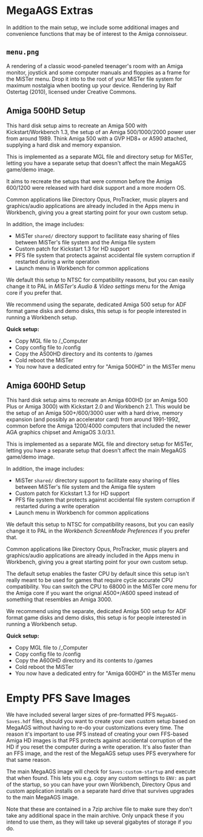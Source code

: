 # MegaAGS Extras 

In addition to the main setup, we include some additional images and convenience functions that may be of interest to the Amiga connoisseur.

## `menu.png`

A rendering of a classic wood-paneled teenager's room with an Amiga monitor, joystick and some computer manuals and floppies as a frame for the MiSTer menu. Drop it into to the root of your MiSTer file system for maximum nostalgia when booting up your device. Rendering by Ralf Ostertag (2010), licensed under Creative Commons.

## Amiga 500HD Setup

This hard disk setup aims to recreate an Amiga 500 with Kickstart/Workbench 1.3, the setup of an Amiga 500/1000/2000 power user from around 1989. Think Amiga 500 with a GVP HD8+ or A590 attached, supplying a hard disk and memory expansion.

This is implemented as a separate MGL file and directory setup for MiSTer, letting you have a separate setup that doesn't affect the main MegaAGS game/demo image.

It aims to recreate the setups that were common before the Amiga 600/1200 were released with hard disk support and a more modern OS.

Common applications like Directory Opus, ProTracker, music players and graphics/audio applications are already included in the Apps menu in Workbench, giving you a great starting point for your own custom setup.

In addition, the image includes:

* MiSTer `shared/` directory support to facilitate easy sharing of files between MiSTer's file system and the Amiga file system
* Custom patch for Kickstart 1.3 for HD support
* PFS file system that protects against accidental file system corruption if restarted during a write operation
* Launch menu in Workbench for common applications

We default this setup to NTSC for compatibility reasons, but you can easily change it to PAL in *MiSTer's Audio & Video settings* menu for the Amiga core if you prefer that.

We recommend using the separate, dedicated Amiga 500 setup for ADF format game disks and demo disks, this setup is for people interested in running a Workbench setup.

**Quick setup:**

* Copy MGL file to /_Computer
* Copy config file to /config
* Copy the A500HD directory and its contents to /games
* Cold reboot the MiSTer
* You now have a dedicated entry for "Amiga 500HD" in the MiSTer menu

## Amiga 600HD Setup

This hard disk setup aims to recreate an Amiga 600HD (or an Amiga 500 Plus or Amiga 3000) with Kickstart 2.0 and Workbench 2.1. This would be the setup of an Amiga 500+/600/3000 user with a hard drive, memory expansion (and possibly an accelerator card) from around 1991-1992, common before the Amiga 1200/4000 computers that included the newer AGA graphics chipset and AmigaOS 3.0/3.1.

This is implemented as a separate MGL file and directory setup for MiSTer, letting you have a separate setup that doesn't affect the main MegaAGS game/demo image.

In addition, the image includes:

* MiSTer `shared/` directory support to facilitate easy sharing of files between MiSTer's file system and the Amiga file system
* Custom patch for Kickstart 1.3 for HD support
* PFS file system that protects against accidental file system corruption if restarted during a write operation
* Launch menu in Workbench for common applications

We default this setup to NTSC for compatibility reasons, but you can easily change it to PAL in the *Workbench ScreenMode Preferences* if you prefer that.

Common applications like Directory Opus, ProTracker, music players and graphics/audio applications are already included in the Apps menu in Workbench, giving you a great starting point for your own custom setup.

The default setup enables the faster CPU by default since this setup isn't really meant to be used for games that require cycle accurate CPU compatibility. You can switch the CPU to 68000 in the MiSTer core menu for the Amiga core if you want the orignal A500+/A600 speed instead of something that resembles an Amiga 3000.

We recommend using the separate, dedicated Amiga 500 setup for ADF format game disks and demo disks, this setup is for people interested in running a Workbench setup.

**Quick setup:**

* Copy MGL file to /_Computer
* Copy config file to /config
* Copy the A600HD directory and its contents to /games
* Cold reboot the MiSTer
* You now have a dedicated entry for "Amiga 600HD" in the MiSTer menu

# Empty PFS Save Images

We have included several larger sizes of pre-formatted PFS `MegaAGS-Saves.hdf` files, should you want to create your own custom setup based on MegaAGS without having to re-do your customizations every time. The reason it's important to use PFS instead of creating your own FFS-based Amiga HD images is that PFS protects against accidental corruption of the HD if you reset the computer during a write operation. It's also faster than an FFS image, and the rest of the MegaAGS setup uses PFS everywhere for that same reason.

The main MegaAGS image will check for `Saves:custom-startup` and execute that when found. This lets you e.g. copy any custom settings to `ENV:` as part of the startup, so you can have your own Workbench, Directory Opus and custom application installs on a separate hard drive that survives upgrades to the main MegaAGS image.

Note that these are contained in a 7zip archive file to make sure they don't take any additional space in the main archive. Only unpack these if you intend to use them, as they will take up several gigabytes of storage if you do.

